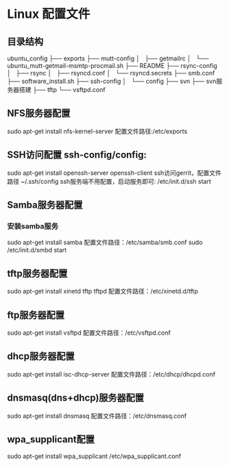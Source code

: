 # Linux 配置文件

## 目录结构
ubuntu_config
├── exports
├── mutt-config
│   ├── getmailrc
│   └── ubuntu_mutt-getmail-msmtp-procmail.sh
├── README
├── rsync-config
│   ├── rsync
│   ├── rsyncd.conf
│   └── rsyncd.secrets
├── smb.conf
├── software_install.sh
├── ssh-config
│   └── config
├── svn
├── svn服务器搭建
├── tftp
└── vsftpd.conf

## NFS服务器配置
sudo apt-get install nfs-kernel-server
配置文件路径:/etc/exports

## SSH访问配置 ssh-config/config:
sudo apt-get install openssh-server openssh-client
ssh访问gerrit，配置文件路径 ~/.ssh/config
ssh服务端不用配置，启动服务即可:
/etc/init.d/ssh start

## Samba服务器配置
### 安装samba服务
sudo apt-get install samba
配置文件路径：/etc/samba/smb.conf
sudo /etc/init.d/smbd start

## tftp服务器配置
sudo apt-get install xinetd tftp tftpd
配置文件路径：/etc/xinetd.d/tftp

## ftp服务器配置
sudo apt-get install vsftpd
配置文件路径：/etc/vsftpd.conf

## dhcp服务器配置
sudo apt-get install isc-dhcp-server
配置文件路径：/etc/dhcp/dhcpd.conf

## dnsmasq(dns+dhcp)服务器配置
sudo apt-get install dnsmasq
配置文件路径：/etc/dnsmasq.conf

## wpa_supplicant配置
sudo apt-get install wpa_supplicant
/etc/wpa_supplicant.conf
